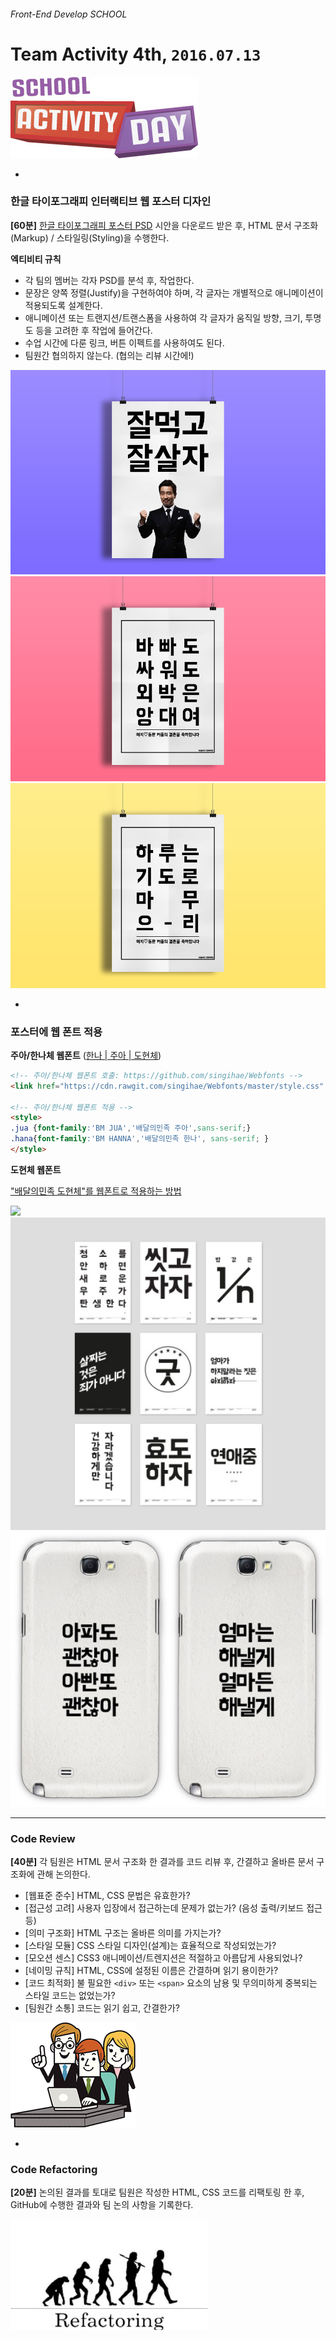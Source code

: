 ###### Front-End Develop SCHOOL

# Team Activity 4th, `2016.07.13`

![school_activity_day](../Assets/school_activity_day.jpg)

-

### 한글 타이포그래피 인터랙티브 웹 포스터 디자인

**[60분]** [한글 타이포그래피 포스터 PSD](../Assets/poster.psd) 시안을 다운로드 받은 후, HTML 문서 구조화(Markup) / 스타일링(Styling)을 수행한다.

**엑티비티 규칙**

- 각 팀의 멤버는 각자 PSD를 분석 후, 작업한다.
- 문장은 양쪽 정렬(Justify)을 구현하여야 하며, 각 글자는 개별적으로 애니메이션이 적용되도록 설계한다.
- 애니메이션 또는 트랜지션/트랜스폼을 사용하여 각 글자가 움직일 방향, 크기, 투명도 등을 고려한 후 작업에 들어간다.
- 수업 시간에 다룬 링크, 버튼 이펙트를 사용하여도 된다.
- 팀원간 협의하지 않는다. (협의는 리뷰 시간에!)

![](../Assets/Poster_01.png)
![](../Assets/Poster_02.png)
![](../Assets/Poster_03.png)

-

### 포스터에 웹 폰트 적용

**주아/한나체 웹폰트** ([한나 | 주아 | 도현체](http://www.woowahan.com/?page_id=3985))

```html
<!-- 주아/한나체 웹폰트 호출: https://github.com/singihae/Webfonts -->
<link href="https://cdn.rawgit.com/singihae/Webfonts/master/style.css" rel="stylesheet">

<!-- 주아/한나체 웹폰트 적용 -->
<style>
.jua {font-family:'BM JUA','배달의민족 주아',sans-serif;}
.hana{font-family:'BM HANNA','배달의민족 한나', sans-serif; }
</style>
```

**도현체 웹폰트**

["배달의민족 도현체"를 웹폰트로 적용하는 방법](http://wallel.com/267)

![](http://www.woowahan.com/wp-content/uploads/2015/04/img-hanna01.jpg)
![](../Assets/Poster_05.png)
![](../Assets/Poster_04.jpg)

---

### Code Review

**[40분]** 각 팀원은 HTML 문서 구조화 한 결과를 코드 리뷰 후, 간결하고 올바른 문서 구조화에 관해 논의한다.

- [웹표준 준수] HTML, CSS 문법은 유효한가?
- [접근성 고려] 사용자 입장에서 접근하는데 문제가 없는가? (음성 출력/키보드 접근 등)
- [의미 구조화] HTML 구조는 올바른 의미를 가지는가?
- [스타일 모듈] CSS 스타일 디자인(설계)는 효율적으로 작성되었는가?
- [모오션 센스] CSS3 애니메이션/트렌지션은 적절하고 아름답게 사용되었나?
- [네이밍 규칙] HTML, CSS에 설정된 이름은 간결하며 읽기 용이한가?
- [코드 최적화] 불 필요한 `<div>` 또는 `<span>` 요소의 남용 및 무의미하게 중복되는 스타일 코드는 없었는가?
- [팀원간 소통] 코드는 읽기 쉽고, 간결한가?

![over-the-shoulder-code-review](../Assets/over-the-shoulder-code-review.png)

-

### Code Refactoring

**[20분]** 논의된 결과를 토대로 팀원은 작성한 HTML, CSS 코드를 리팩토링 한 후, GitHub에 수행한 결과와 팀 논의 사항을 기록한다.

![refactoring](../Assets/refactoring.jpg)